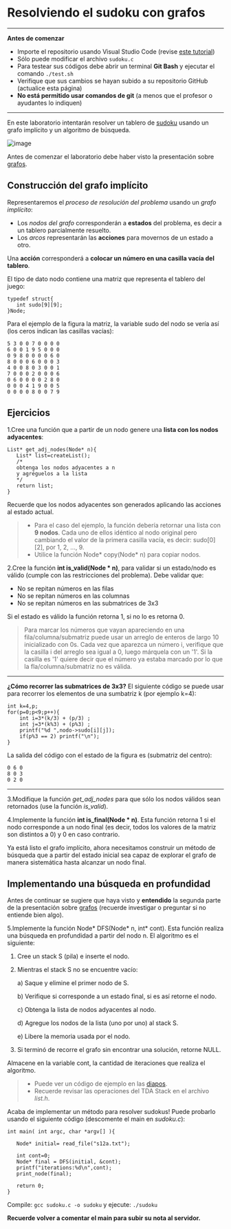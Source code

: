 
Resolviendo el sudoku con grafos
=====

---
**Antes de comenzar**

* Importe el repositorio usando Visual Studio Code (revise [este tutorial](https://chartreuse-goal-d5c.notion.site/C-mo-comenzar-con-los-labs-b4dd8c7abc5a425d8f25e2eaa060e5b5?pvs=4))
* Sólo puede modificar el archivo `sudoku.c`
* Para testear sus códigos debe abrir un terminal **Git Bash** y ejecutar el comando `./test.sh`
* Verifique que sus cambios se hayan subido a su repositorio GitHub (actualice esta página)
* **No está permitido usar comandos de git** (a menos que el profesor o ayudantes lo indiquen)
---


En este laboratorio intentarán resolver un tablero de [sudoku](https://www.sudoku-online.org/) usando un grafo implícito y un algoritmo de búsqueda.

![image](https://upload.wikimedia.org/wikipedia/commons/thumb/f/ff/Sudoku-by-L2G-20050714.svg/364px-Sudoku-by-L2G-20050714.svg.png)

Antes de comenzar el laboratorio debe haber visto la presentación sobre [grafos](https://docs.google.com/presentation/d/1Mqo51pc6knDje153O2eqYiS_tN8Nv6qDz4czjHp493s/edit#slide=id.g15c7a1a2a9_0_0).


Construcción del grafo implícito
----

Representaremos el *proceso de resolución del problema* usando un *grafo implícito*:
- Los *nodos del grafo* corresponderán a **estados** del problema, es decir a un tablero parcialmente resuelto.
- Los *arcos* representarán las **acciones** para movernos de un estado a otro.
  
Una **acción** corresponderá a **colocar un número en una casilla vacía del tablero**.

El tipo de dato nodo contiene una matriz que representa el tablero del juego:

    typedef struct{
       int sudo[9][9];
    }Node;

Para el ejemplo de la figura la matriz, la variable sudo del nodo se vería así (los ceros indican las casillas vacías):

    5 3 0 0 7 0 0 0 0 
    6 0 0 1 9 5 0 0 0
    0 9 8 0 0 0 0 6 0
    8 0 0 0 6 0 0 0 3 
    4 0 0 8 0 3 0 0 1
    7 0 0 0 2 0 0 0 6
    0 6 0 0 0 0 2 8 0
    0 0 0 4 1 9 0 0 5
    0 0 0 0 8 0 0 7 9

Ejercicios
--

1.Cree una función que a partir de un nodo genere una **lista con los nodos adyacentes**:

    List* get_adj_nodes(Node* n){
       List* list=createList();
       /* 
       obtenga los nodos adyacentes a n
       y agréguelos a la lista
       */
       return list;
    }

Recuerde que los nodos adyacentes son generados aplicando las acciones al estado actual.

> - Para el caso del ejemplo, la función debería retornar una lista con **9 nodos**. Cada uno de ellos idéntico al nodo original pero cambiando el valor de la primera casilla vacía, es decir: sudo[0][2], por 1, 2, ..., 9.
> - Utilice la función Node* copy(Node* n) para copiar nodos.

2.Cree la función **int is_valid(Node * n)**, para validar si un estado/nodo es válido (cumple con las restricciones del problema). Debe validar que:

- No se repitan números en las filas
- No se repitan números en las columnas
- No se repitan números en las submatrices de 3x3

Si el estado es válido la función retorna 1, si no lo es retorna 0.

> Para marcar los números que vayan apareciendo en una fila/columna/submatriz puede usar un arreglo de enteros de largo 10 inicializado con 0s. Cada vez que aparezca un número i, verifique que la casilla i del arreglo sea igual a 0, luego márquela con un '1'. Si la casilla es '1' quiere decir que el número ya estaba marcado por lo que la fla/columna/submatriz no es válida.

----
**¿Cómo recorrer las submatrices de 3x3?**
El siguiente código se puede usar para recorrer los elementos de una sumbatriz k (por ejemplo k=4):

    int k=4,p; 
    for(p=0;p<9;p++){
        int i=3*(k/3) + (p/3) ;
        int j=3*(k%3) + (p%3) ;
        printf("%d ",nodo->sudo[i][j]);
        if(p%3 == 2) printf("\n");
    }

La salida del código con el estado de la figura es (submatriz del centro):
    
    0 6 0
    8 0 3
    0 2 0

-----

3.Modifique la función *get_adj_nodes* para que sólo los nodos válidos sean retornados (use la función *is_valid*).


4.Implemente la función **int is_final(Node * n)**. Esta función retorna 1 si el nodo corresponde a un nodo final (es decir, todos los valores de la matriz son distintos a 0) y 0 en caso contrario.

Ya está listo el grafo implícito, ahora necesitamos construir un método de búsqueda que a partir del estado inicial sea capaz de explorar el grafo de manera sistemática hasta alcanzar un nodo final.

Implementando una búsqueda en profundidad
--

Antes de continuar se sugiere que haya visto y **entendido** la segunda parte de la presentación sobre [grafos](https://docs.google.com/presentation/d/1Mqo51pc6knDje153O2eqYiS_tN8Nv6qDz4czjHp493s/edit#slide=id.g1df2841e01_0_77) (recuerde investigar o preguntar si no entiende bien algo).

5.Implemente la función Node* DFS(Node* n, int* cont). Esta función realiza una búsqueda en profundidad a partir del nodo n. El algoritmo es el siguiente:

1. Cree un stack S (pila) e inserte el nodo.
2. Mientras el stack S no se encuentre vacío:

   a) Saque y elimine el primer nodo de S.
   
   b) Verifique si corresponde a un estado final, si es así retorne el nodo.
   
   c) Obtenga la lista de nodos adyacentes al nodo.
   
   d) Agregue los nodos de la lista (uno por uno) al stack S.
   
   e) Libere la memoria usada por el nodo.
   
3. Si terminó de recorre el grafo sin encontrar una solución, retorne NULL.

Almacene en la variable cont, la cantidad de iteraciones que realiza el algoritmo.

> - Puede ver un código de ejemplo en las [diapos](https://docs.google.com/presentation/d/1Mqo51pc6knDje153O2eqYiS_tN8Nv6qDz4czjHp493s/edit#slide=id.g27f9355a1a_0_13).
> - Recuerde revisar las operaciones del TDA Stack en el archivo *list.h*.

Acaba de implementar un método para resolver sudokus!
Puede probarlo usando el siguiente código (descomente el main en *sudoku.c*):

    int main( int argc, char *argv[] ){

       Node* initial= read_file("s12a.txt");

       int cont=0;
       Node* final = DFS(initial, &cont);
       printf("iterations:%d\n",cont);
       print_node(final);

       return 0;
    }

Compile: `gcc sudoku.c -o sudoku`
y ejecute: `./sudoku`

**Recuerde volver a comentar el main para subir su nota al servidor.**
